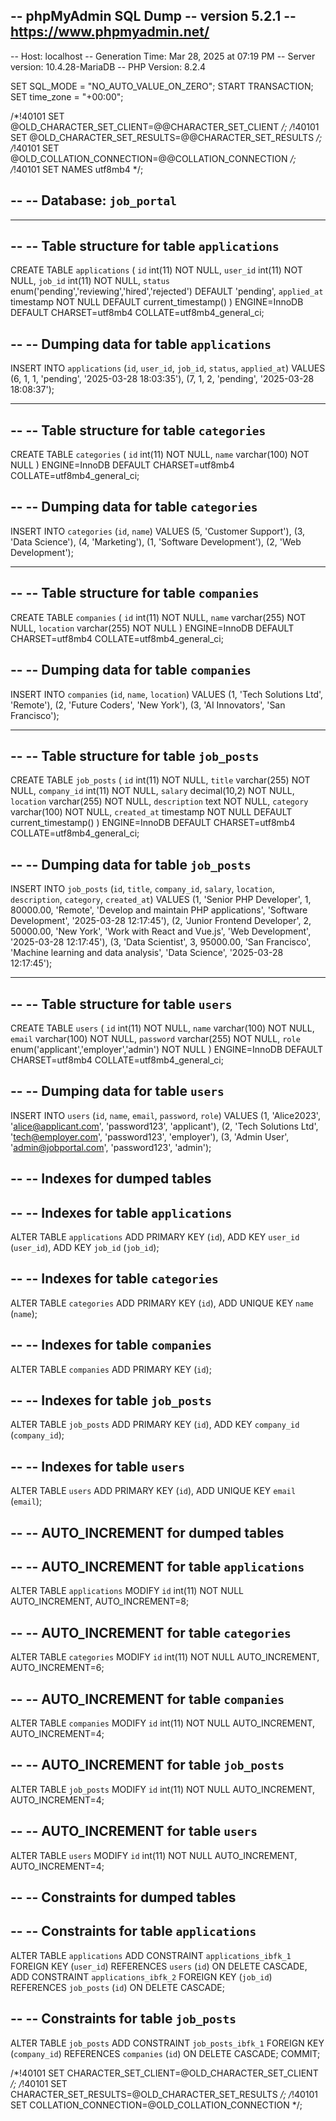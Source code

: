 -- phpMyAdmin SQL Dump
-- version 5.2.1
-- https://www.phpmyadmin.net/
--
-- Host: localhost
-- Generation Time: Mar 28, 2025 at 07:19 PM
-- Server version: 10.4.28-MariaDB
-- PHP Version: 8.2.4

SET SQL_MODE = "NO_AUTO_VALUE_ON_ZERO";
START TRANSACTION;
SET time_zone = "+00:00";


/*!40101 SET @OLD_CHARACTER_SET_CLIENT=@@CHARACTER_SET_CLIENT */;
/*!40101 SET @OLD_CHARACTER_SET_RESULTS=@@CHARACTER_SET_RESULTS */;
/*!40101 SET @OLD_COLLATION_CONNECTION=@@COLLATION_CONNECTION */;
/*!40101 SET NAMES utf8mb4 */;

--
-- Database: `job_portal`
--

-- --------------------------------------------------------

--
-- Table structure for table `applications`
--

CREATE TABLE `applications` (
  `id` int(11) NOT NULL,
  `user_id` int(11) NOT NULL,
  `job_id` int(11) NOT NULL,
  `status` enum('pending','reviewing','hired','rejected') DEFAULT 'pending',
  `applied_at` timestamp NOT NULL DEFAULT current_timestamp()
) ENGINE=InnoDB DEFAULT CHARSET=utf8mb4 COLLATE=utf8mb4_general_ci;

--
-- Dumping data for table `applications`
--

INSERT INTO `applications` (`id`, `user_id`, `job_id`, `status`, `applied_at`) VALUES
(6, 1, 1, 'pending', '2025-03-28 18:03:35'),
(7, 1, 2, 'pending', '2025-03-28 18:08:37');

-- --------------------------------------------------------

--
-- Table structure for table `categories`
--

CREATE TABLE `categories` (
  `id` int(11) NOT NULL,
  `name` varchar(100) NOT NULL
) ENGINE=InnoDB DEFAULT CHARSET=utf8mb4 COLLATE=utf8mb4_general_ci;

--
-- Dumping data for table `categories`
--

INSERT INTO `categories` (`id`, `name`) VALUES
(5, 'Customer Support'),
(3, 'Data Science'),
(4, 'Marketing'),
(1, 'Software Development'),
(2, 'Web Development');

-- --------------------------------------------------------

--
-- Table structure for table `companies`
--

CREATE TABLE `companies` (
  `id` int(11) NOT NULL,
  `name` varchar(255) NOT NULL,
  `location` varchar(255) NOT NULL
) ENGINE=InnoDB DEFAULT CHARSET=utf8mb4 COLLATE=utf8mb4_general_ci;

--
-- Dumping data for table `companies`
--

INSERT INTO `companies` (`id`, `name`, `location`) VALUES
(1, 'Tech Solutions Ltd', 'Remote'),
(2, 'Future Coders', 'New York'),
(3, 'AI Innovators', 'San Francisco');

-- --------------------------------------------------------

--
-- Table structure for table `job_posts`
--

CREATE TABLE `job_posts` (
  `id` int(11) NOT NULL,
  `title` varchar(255) NOT NULL,
  `company_id` int(11) NOT NULL,
  `salary` decimal(10,2) NOT NULL,
  `location` varchar(255) NOT NULL,
  `description` text NOT NULL,
  `category` varchar(100) NOT NULL,
  `created_at` timestamp NOT NULL DEFAULT current_timestamp()
) ENGINE=InnoDB DEFAULT CHARSET=utf8mb4 COLLATE=utf8mb4_general_ci;

--
-- Dumping data for table `job_posts`
--

INSERT INTO `job_posts` (`id`, `title`, `company_id`, `salary`, `location`, `description`, `category`, `created_at`) VALUES
(1, 'Senior PHP Developer', 1, 80000.00, 'Remote', 'Develop and maintain PHP applications', 'Software Development', '2025-03-28 12:17:45'),
(2, 'Junior Frontend Developer', 2, 50000.00, 'New York', 'Work with React and Vue.js', 'Web Development', '2025-03-28 12:17:45'),
(3, 'Data Scientist', 3, 95000.00, 'San Francisco', 'Machine learning and data analysis', 'Data Science', '2025-03-28 12:17:45');

-- --------------------------------------------------------

--
-- Table structure for table `users`
--

CREATE TABLE `users` (
  `id` int(11) NOT NULL,
  `name` varchar(100) NOT NULL,
  `email` varchar(100) NOT NULL,
  `password` varchar(255) NOT NULL,
  `role` enum('applicant','employer','admin') NOT NULL
) ENGINE=InnoDB DEFAULT CHARSET=utf8mb4 COLLATE=utf8mb4_general_ci;

--
-- Dumping data for table `users`
--

INSERT INTO `users` (`id`, `name`, `email`, `password`, `role`) VALUES
(1, 'Alice2023', 'alice@applicant.com', 'password123', 'applicant'),
(2, 'Tech Solutions Ltd', 'tech@employer.com', 'password123', 'employer'),
(3, 'Admin User', 'admin@jobportal.com', 'password123', 'admin');

--
-- Indexes for dumped tables
--

--
-- Indexes for table `applications`
--
ALTER TABLE `applications`
  ADD PRIMARY KEY (`id`),
  ADD KEY `user_id` (`user_id`),
  ADD KEY `job_id` (`job_id`);

--
-- Indexes for table `categories`
--
ALTER TABLE `categories`
  ADD PRIMARY KEY (`id`),
  ADD UNIQUE KEY `name` (`name`);

--
-- Indexes for table `companies`
--
ALTER TABLE `companies`
  ADD PRIMARY KEY (`id`);

--
-- Indexes for table `job_posts`
--
ALTER TABLE `job_posts`
  ADD PRIMARY KEY (`id`),
  ADD KEY `company_id` (`company_id`);

--
-- Indexes for table `users`
--
ALTER TABLE `users`
  ADD PRIMARY KEY (`id`),
  ADD UNIQUE KEY `email` (`email`);

--
-- AUTO_INCREMENT for dumped tables
--

--
-- AUTO_INCREMENT for table `applications`
--
ALTER TABLE `applications`
  MODIFY `id` int(11) NOT NULL AUTO_INCREMENT, AUTO_INCREMENT=8;

--
-- AUTO_INCREMENT for table `categories`
--
ALTER TABLE `categories`
  MODIFY `id` int(11) NOT NULL AUTO_INCREMENT, AUTO_INCREMENT=6;

--
-- AUTO_INCREMENT for table `companies`
--
ALTER TABLE `companies`
  MODIFY `id` int(11) NOT NULL AUTO_INCREMENT, AUTO_INCREMENT=4;

--
-- AUTO_INCREMENT for table `job_posts`
--
ALTER TABLE `job_posts`
  MODIFY `id` int(11) NOT NULL AUTO_INCREMENT, AUTO_INCREMENT=4;

--
-- AUTO_INCREMENT for table `users`
--
ALTER TABLE `users`
  MODIFY `id` int(11) NOT NULL AUTO_INCREMENT, AUTO_INCREMENT=4;

--
-- Constraints for dumped tables
--

--
-- Constraints for table `applications`
--
ALTER TABLE `applications`
  ADD CONSTRAINT `applications_ibfk_1` FOREIGN KEY (`user_id`) REFERENCES `users` (`id`) ON DELETE CASCADE,
  ADD CONSTRAINT `applications_ibfk_2` FOREIGN KEY (`job_id`) REFERENCES `job_posts` (`id`) ON DELETE CASCADE;

--
-- Constraints for table `job_posts`
--
ALTER TABLE `job_posts`
  ADD CONSTRAINT `job_posts_ibfk_1` FOREIGN KEY (`company_id`) REFERENCES `companies` (`id`) ON DELETE CASCADE;
COMMIT;

/*!40101 SET CHARACTER_SET_CLIENT=@OLD_CHARACTER_SET_CLIENT */;
/*!40101 SET CHARACTER_SET_RESULTS=@OLD_CHARACTER_SET_RESULTS */;
/*!40101 SET COLLATION_CONNECTION=@OLD_COLLATION_CONNECTION */;
